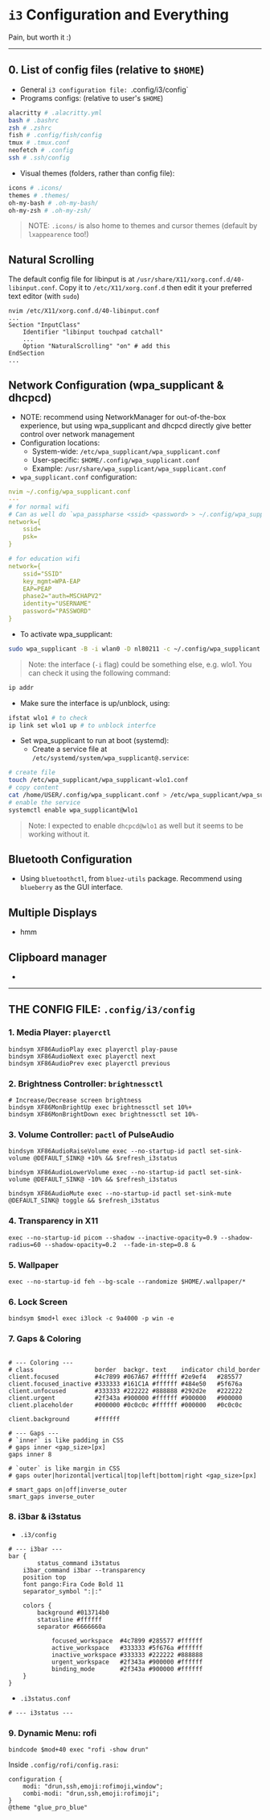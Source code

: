 # `i3` Configuration and Everything

Pain, but worth it :)

---
## 0. List of config files (relative to `$HOME`)
- General `i3 configuration file: `.config/i3/config`
- Programs configs: (relative to user's `$HOME`)
```sh
alacritty # .alacritty.yml
bash # .bashrc
zsh # .zshrc
fish # .config/fish/config
tmux # .tmux.conf
neofetch # .config 
ssh # .ssh/config
```
- Visual themes (folders, rather than config file):
```sh
icons # .icons/ 
themes # .themes/
oh-my-bash # .oh-my-bash/
oh-my-zsh # .oh-my-zsh/
```
> NOTE: `.icons/` is also home to themes and cursor themes (default by `lxappearence` too!)

## Natural Scrolling
The default config file for libinput is at `/usr/share/X11/xorg.conf.d/40-libinput.conf`. Copy it to `/etc/X11/xorg.conf.d` then edit it your preferred text editor (with `sudo`)

```
nvim /etc/X11/xorg.conf.d/40-libinput.conf
...
Section "InputClass"
    Identifier "libinput touchpad catchall"
    ...
    Option "NaturalScrolling" "on" # add this
EndSection
...
```

## Network Configuration (wpa\_supplicant & dhcpcd)
- NOTE: recommend using NetworkManager for out-of-the-box experience, but using wpa\_supplicant and dhcpcd directly give better control over network management
- Configuration locations:
  - System-wide: `/etc/wpa_supplicant/wpa_supplicant.conf`
  - User-specific: `$HOME/.config/wpa_supplicant.conf`
  - Example: `/usr/share/wpa_supplicant/wpa_supplicant.conf`
- `wpa_supplicant.conf` configuration:
```yml
nvim ~/.config/wpa_supplicant.conf
---
# for normal wifi
# Can as well do `wpa_passpharse <ssid> <password> > ~/.config/wpa_supplicant.conf` to generate the psk
network={
    ssid=
    psk=
}

# for education wifi
network={
    ssid="SSID"
    key_mgmt=WPA-EAP
    EAP=PEAP
    phase2="auth=MSCHAPV2"
    identity="USERNAME"
    password="PASSWORD"
}
```
- To activate wpa_supplicant: 
```sh
sudo wpa_supplicant -B -i wlan0 -D nl80211 -c ~/.config/wpa_supplicant.conf 
```
> Note: the interface (`-i` flag) could be something else, e.g. wlo1. You can check it using the following command:
```sh
ip addr
```

- Make sure the interface is up/unblock, using:
```sh
ifstat wlo1 # to check
ip link set wlo1 up # to unblock interfce
```

- Set wpa_supplicant to run at boot (systemd):
  - Create a service file at `/etc/systemd/system/wpa_supplicant@.service`:
```sh
# create file
touch /etc/wpa_supplicant/wpa_supplicant-wlo1.conf
# copy content
cat /home/USER/.config/wpa_supplicant.conf > /etc/wpa_supplicant/wpa_supplicant-wlo1.conf
# enable the service
systemctl enable wpa_supplicant@wlo1
```
> Note: I expected to enable `dhcpcd@wlo1` as well but it seems to be working without it.

## Bluetooth Configuration
- Using `bluetoothctl`, from `bluez-utils` package. Recommend using `blueberry` as the GUI interface.

## Multiple Displays
- hmm

## Clipboard manager
- 


---
## THE CONFIG FILE: `.config/i3/config`

### 1. Media Player: `playerctl`
```
bindsym XF86AudioPlay exec playerctl play-pause
bindsym XF86AudioNext exec playerctl next
bindsym XF86AudioPrev exec playerctl previous
```

### 2. Brightness Controller: `brightnessctl`
```
# Increase/Decrease screen brightness
bindsym XF86MonBrightUp exec brightnessctl set 10%+
bindsym XF86MonBrightDown exec brightnessctl set 10%-
```

### 3. Volume Controller: `pactl` of PulseAudio
```
bindsym XF86AudioRaiseVolume exec --no-startup-id pactl set-sink-volume @DEFAULT_SINK@ +10% && $refresh_i3status

bindsym XF86AudioLowerVolume exec --no-startup-id pactl set-sink-volume @DEFAULT_SINK@ -10% && $refresh_i3status

bindsym XF86AudioMute exec --no-startup-id pactl set-sink-mute @DEFAULT_SINK@ toggle && $refresh_i3status
```

### 4. Transparency in X11
```
exec --no-startup-id picom --shadow --inactive-opacity=0.9 --shadow-radius=60 --shadow-opacity=0.2  --fade-in-step=0.8 &
```

### 5. Wallpaper
```
exec --no-startup-id feh --bg-scale --randomize $HOME/.wallpaper/*
```

### 6. Lock Screen
```
bindsym $mod+l exec i3lock -c 9a4000 -p win -e
```

### 7. Gaps & Coloring
```

# --- Coloring ---
# class                 border  backgr. text    indicator child_border
client.focused          #4c7899 #067A67 #ffffff #2e9ef4   #285577
client.focused_inactive #333333 #161C1A #ffffff #484e50   #5f676a
client.unfocused        #333333 #222222 #888888 #292d2e   #222222
client.urgent           #2f343a #900000 #ffffff #900000   #900000
client.placeholder      #000000 #0c0c0c #ffffff #000000   #0c0c0c

client.background       #ffffff

# --- Gaps ---
# `inner` is like padding in CSS
# gaps inner <gap_size>[px]
gaps inner 8

# `outer` is like margin in CSS
# gaps outer|horizontal|vertical|top|left|bottom|right <gap_size>[px]

# smart_gaps on|off|inverse_outer
smart_gaps inverse_outer
```

### 8. i3bar & i3status
- `.i3/config`
```
# --- i3bar ---
bar {
        status_command i3status
	i3bar_command i3bar --transparency
	position top
	font pango:Fira Code Bold 11
	separator_symbol ":|:"

	colors {
		background #013714b0
		statusline #ffffff
		separator #6666660a
	
        	focused_workspace  #4c7899 #285577 #ffffff
	        active_workspace   #333333 #5f676a #ffffff
        	inactive_workspace #333333 #222222 #888888
	        urgent_workspace   #2f343a #900000 #ffffff
        	binding_mode       #2f343a #900000 #ffffff
	}
}
```
- `.i3status.conf`
```
# --- i3status ---
```

### 9. Dynamic Menu: rofi
```
bindcode $mod+40 exec "rofi -show drun"
```
Inside `.config/rofi/config.rasi`:
```
configuration {
	modi: "drun,ssh,emoji:rofimoji,window";
	combi-modi: "drun,ssh,emoji:rofimoji";
}
@theme "glue_pro_blue"

```
